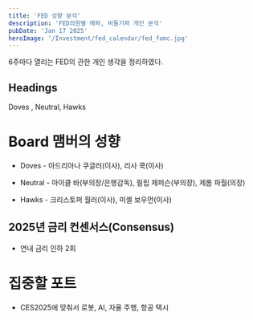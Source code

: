 ```yaml
---
title: 'FED 성향 분석'
description: 'FED의원별 매파, 비둘기파 개인 분석'
pubDate: 'Jan 17 2025'
heroImage: '/Investment/fed_calendar/fed_fomc.jpg'
---
```


6주마다 열리는 FED의 관한 개인 생각을 정리하였다.

## Headings

Doves , Neutral, Hawks


# Board 맴버의 성향

- Doves - 아드리아나 쿠글러(이사), 리사 쿡(이사)
 
- Neutral - 마이클 바(부의장/은행감독), 필립 제퍼슨(부의장), 제롬 파월(의장)

- Hawks - 크리스토퍼 월러(이사), 미셸 보우먼(이사)

## 2025년 금리 컨센서스(Consensus)

- 연내 금리 인하 2회

# 집중할 포트
- CES2025에 맞춰서 로봇, AI, 자율 주행, 항공 택시
